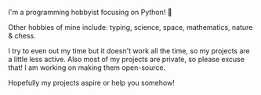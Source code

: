 I'm a programming hobbyist focusing on Python! 👋

Other hobbies of mine include: typing, science, space, mathematics, nature & chess.

I try to even out my time but it doesn't work all the time, so my projects are a little less active.
Also most of my projects are private, so please excuse that!
I am working on making them open-source.

Hopefully my projects aspire or help you somehow!
